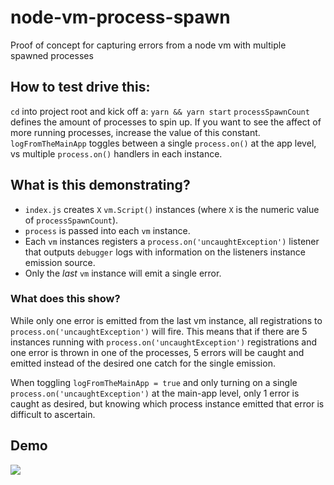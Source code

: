 # node-vm-process-spawn
Proof of concept for capturing errors from a node vm with multiple spawned processes

## How to test drive this:
`cd` into project root and kick off a:
`yarn && yarn start`
`processSpawnCount` defines the amount of processes to spin up. If you want to see the affect of more running processes, increase the value of this constant.
`logFromTheMainApp` toggles between a single `process.on()` at the app level, vs multiple `process.on()` handlers in each instance.

## What is this demonstrating?
- `index.js` creates `X` `vm.Script()` instances (where `X` is the numeric value of `processSpawnCount`).
- `process` is passed into each `vm` instance.
- Each `vm` instances registers a `process.on('uncaughtException')` listener that outputs `debugger` logs with information on the listeners instance emission source.
- Only the _last_ `vm` instance will emit a single error.

### What does this show?
While only one error is emitted from the last vm instance, all registrations to `process.on('uncaughtException')` will fire.
This means that if there are 5 instances running with `process.on('uncaughtException')` registrations and one error is thrown in one of the processes, 5 errors will be caught and emitted instead of the desired one catch for the single emission.

When toggling `logFromTheMainApp = true` and only turning on a single `process.on('uncaughtException')` at the main-app level, only 1 error is caught as desired, but knowing which process instance emitted that error is difficult to ascertain.

## Demo
![](https://i.ibb.co/2PJYd4h/demo.gif)
